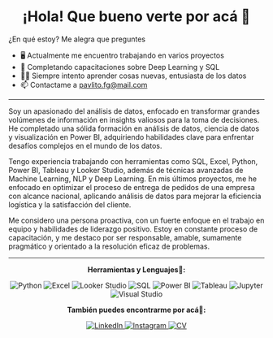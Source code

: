 <h1 align="center">¡Hola! Que bueno verte por acá 🚀</h1>

¿En qué estoy? Me alegra que preguntes 

- 🖥️ Actualmente me encuentro trabajando en varios proyectos
- 📖 Completando capacitaciones sobre Deep Learning y SQL
- 🧑‍🚀 Siempre intento aprender cosas nuevas, entusiasta de los datos
- 📫 Contactame a pavlito.fg@mail.com 

---

Soy un apasionado del análisis de datos, enfocado en transformar grandes volúmenes de información en insights valiosos para la toma de decisiones. He completado una sólida formación en análisis de datos, ciencia de datos y visualización en Power BI, adquiriendo habilidades clave para enfrentar desafíos complejos en el mundo de los datos.

Tengo experiencia trabajando con herramientas como SQL, Excel, Python, Power BI, Tableau y Looker Studio, además de técnicas avanzadas de Machine Learning, NLP y Deep Learning. En mis últimos proyectos, me he enfocado en optimizar el proceso de entrega de pedidos de una empresa con alcance nacional, aplicando análisis de datos para mejorar la eficiencia logística y la satisfacción del cliente.

Me considero una persona proactiva, con un fuerte enfoque en el trabajo en equipo y habilidades de liderazgo positivo. Estoy en constante proceso de capacitación, y me destaco por ser responsable, amable, sumamente pragmático y orientado a la resolución eficaz de problemas.

---

<p align="center">
  <strong>Herramientas y Lenguajes🧰:</strong>
</p>

<p align="center">
  <img src="https://img.shields.io/badge/Python-3776AB?style=flat-square&logo=python&logoColor=white" alt="Python">
  <img src="https://img.shields.io/badge/Excel-217346?style=flat-square&logo=microsoft-excel&logoColor=white" alt="Excel">
  <img src="https://img.shields.io/badge/Looker%20Studio-4285F4?style=flat-square&logo=looker&logoColor=white" alt="Looker Studio">
  <img src="https://img.shields.io/badge/SQL-4479A1?style=flat-square&logo=postgresql&logoColor=white" alt="SQL">
  <img src="https://img.shields.io/badge/Power_BI-F2C811?style=flat-square&logo=power-bi&logoColor=black" alt="Power BI">
  <img src="https://img.shields.io/badge/Tableau-E97627?style=flat-square&logo=tableau&logoColor=white" alt="Tableau">
  <img src="https://img.shields.io/badge/Jupyter-F37626?style=flat-square&logo=jupyter&logoColor=white" alt="Jupyter">
  <img src="https://img.shields.io/badge/Visual%20Studio-5C2D91?style=flat-square&logo=visual-studio&logoColor=white" alt="Visual Studio">
</p>

<p align="center">
  <strong>También puedes encontrarme por acá🤙:</strong>
</p>

<p align="center">
  <a href="https://www.linkedin.com/in/pablo-baez-/">
    <img src="https://img.shields.io/badge/LinkedIn-blue?style=flat-square&logo=linkedin" alt="LinkedIn">
  </a>
  <a href="https://www.instagram.com/pablito.b314/">
    <img src="https://img.shields.io/badge/Instagram-E4405F?style=flat-square&logo=instagram&logoColor=white" alt="Instagram">
  </a>
  <a href="https://drive.google.com/file/d/1T3OJbU6MQXAqjEBW1Hsyj48FActOrZTp/view?usp=drive_link">
    <img src="https://img.shields.io/badge/Mi%20CV%20en%20PDF-FF5733?style=flat-square&logo=adobe-acrobat-reader&logoColor=white" alt="CV">
  </a>
</p>


